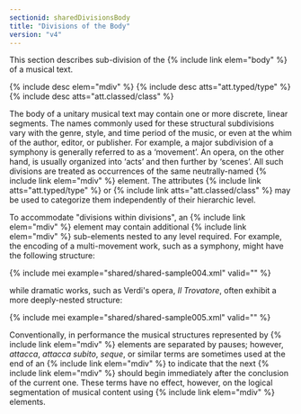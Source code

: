 ```yaml
---
sectionid: sharedDivisionsBody
title: "Divisions of the Body"
version: "v4"
---
```


This section describes sub-division of the {% include link elem="body" %} of a musical text.

{% include desc elem="mdiv" %}
{% include desc atts="att.typed/type" %}
{% include desc atts="att.classed/class" %}

The body of a unitary musical text may contain one or more discrete, linear segments. The names commonly used for these structural subdivisions vary with the genre, style, and time period of the music, or even at the whim of the author, editor, or publisher. For example, a major subdivision of a symphony is generally referred to as a ‘movement’. An opera, on the other hand, is usually organized into ‘acts’ and then further by ‘scenes’. All such divisions are treated as occurrences of the same neutrally-named {% include link elem="mdiv" %} element. The attributes {% include link atts="att.typed/type" %} or {% include link atts="att.classed/class" %} may be used to categorize them independently of their hierarchic level.

To accommodate "divisions within divisions", an {% include link elem="mdiv" %} element may contain additional {% include link elem="mdiv" %} sub-elements nested to any level required. For example, the encoding of a multi-movement work, such as a symphony, might have the following structure:

{% include mei example="shared/shared-sample004.xml" valid="" %}

while dramatic works, such as Verdi's opera, *Il Trovatore*, often exhibit a more deeply-nested structure:

{% include mei example="shared/shared-sample005.xml" valid="" %}

Conventionally, in performance the musical structures represented by {% include link elem="mdiv" %} elements are separated by pauses; however, *attacca*, *attacca subito*, *seque*, or similar terms are sometimes used at the end of an {% include link elem="mdiv" %} to indicate that the next {% include link elem="mdiv" %} should begin immediately after the conclusion of the current one. These terms have no effect, however, on the logical segmentation of musical content using {% include link elem="mdiv" %} elements.  
